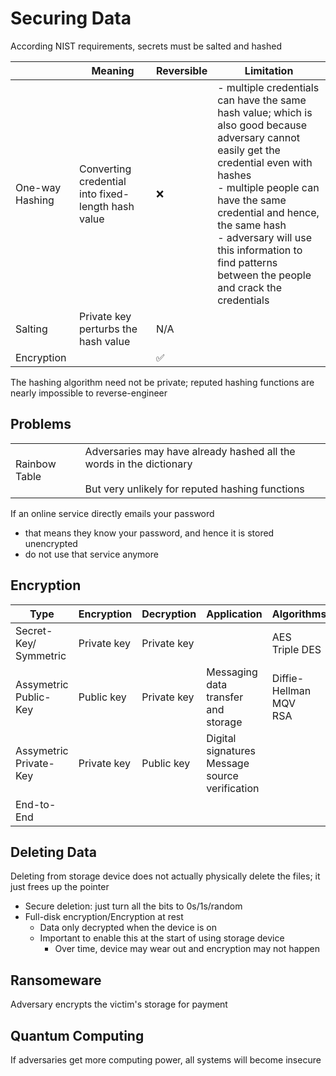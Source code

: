 # Securing Data

According NIST requirements, secrets must be salted and hashed

|                 | Meaning                                            | Reversible | Limitation                                                                                                                                                                                                                                                                                                                     |
| --------------- | -------------------------------------------------- | ---------- | ------------------------------------------------------------------------------------------------------------------------------------------------------------------------------------------------------------------------------------------------------------------------------------------------------------------------------ |
| One-way Hashing | Converting credential into fixed-length hash value | ❌          | - multiple credentials can have the same hash value; which is also good because adversary cannot easily get the credential even with hashes<br>- multiple people can have the same credential and hence, the same hash<br>	- adversary will use this information to find patterns between the people and crack the credentials |
| Salting         | Private key perturbs the hash value                | N/A        |                                                                                                                                                                                                                                                                                                                                |
| Encryption      |                                                    | ✅          |                                                                                                                                                                                                                                                                                                                                |

The hashing algorithm need not be private; reputed hashing functions are nearly impossible to reverse-engineer

## Problems

|               |                                                                                                                            |
| ------------- | -------------------------------------------------------------------------------------------------------------------------- |
| Rainbow Table | Adversaries may have already hashed all the words in the dictionary<br><br>But very unlikely for reputed hashing functions |

If an online service directly emails your password
- that means they know your password, and hence it is stored unencrypted
- do not use that service anymore

## Encryption

| Type                      | Encryption  | Decryption  | Application                                       | Algorithms                   |
| ------------------------- | ----------- | ----------- | ------------------------------------------------- | ---------------------------- |
| Secret-Key/<br>Symmetric  | Private key | Private key |                                                   | AES<br>Triple DES            |
| Assymetric<br>Public-Key  | Public key  | Private key | Messaging data transfer and storage               | Diffie-Hellman<br>MQV<br>RSA |
| Assymetric<br>Private-Key | Private key | Public key  | Digital signatures<br>Message source verification |                              |
| End-to-End                |             |             |                                                   |                              |
## Deleting Data

Deleting from storage device does not actually physically delete the files; it just frees up the pointer

- Secure deletion: just turn all the bits to 0s/1s/random
- Full-disk encryption/Encryption at rest
	- Data only decrypted when the device is on
	- Important to enable this at the start of using storage device
		- Over time, device may wear out and encryption may not happen

## Ransomeware

Adversary encrypts the victim's storage for payment

## Quantum Computing

If adversaries get more computing power, all systems will become insecure

